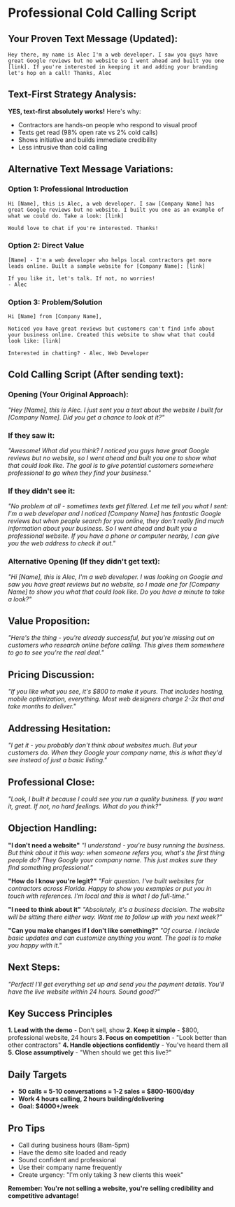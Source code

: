 # Professional Cold Calling Script

## Your Proven Text Message (Updated):

```
Hey there, my name is Alec I'm a web developer. I saw you guys have great Google reviews but no website so I went ahead and built you one [link]. If you're interested in keeping it and adding your branding let's hop on a call! Thanks, Alec
```

## Text-First Strategy Analysis:

**YES, text-first absolutely works!** Here's why:
- Contractors are hands-on people who respond to visual proof
- Texts get read (98% open rate vs 2% cold calls)
- Shows initiative and builds immediate credibility
- Less intrusive than cold calling

## Alternative Text Message Variations:

### **Option 1: Professional Introduction**
```
Hi [Name], this is Alec, a web developer. I saw [Company Name] has great Google reviews but no website. I built you one as an example of what we could do. Take a look: [link]

Would love to chat if you're interested. Thanks!
```

### **Option 2: Direct Value**
```
[Name] - I'm a web developer who helps local contractors get more leads online. Built a sample website for [Company Name]: [link]

If you like it, let's talk. If not, no worries!
- Alec
```

### **Option 3: Problem/Solution**
```
Hi [Name] from [Company Name],

Noticed you have great reviews but customers can't find info about your business online. Created this website to show what that could look like: [link]

Interested in chatting? - Alec, Web Developer
```

## Cold Calling Script (After sending text):

### **Opening (Your Original Approach):**
*"Hey [Name], this is Alec. I just sent you a text about the website I built for [Company Name]. Did you get a chance to look at it?"*

### **If they saw it:**
*"Awesome! What did you think? I noticed you guys have great Google reviews but no website, so I went ahead and built you one to show what that could look like. The goal is to give potential customers somewhere professional to go when they find your business."*

### **If they didn't see it:**
*"No problem at all - sometimes texts get filtered. Let me tell you what I sent: I'm a web developer and I noticed [Company Name] has fantastic Google reviews but when people search for you online, they don't really find much information about your business. So I went ahead and built you a professional website. If you have a phone or computer nearby, I can give you the web address to check it out."*

### **Alternative Opening (If they didn't get text):**
*"Hi [Name], this is Alec, I'm a web developer. I was looking on Google and saw you have great reviews but no website, so I made one for [Company Name] to show you what that could look like. Do you have a minute to take a look?"*

## Value Proposition:
*"Here's the thing - you're already successful, but you're missing out on customers who research online before calling. This gives them somewhere to go to see you're the real deal."*

## Pricing Discussion:
*"If you like what you see, it's $800 to make it yours. That includes hosting, mobile optimization, everything. Most web designers charge 2-3x that and take months to deliver."*

## Addressing Hesitation:
*"I get it - you probably don't think about websites much. But your customers do. When they Google your company name, this is what they'd see instead of just a basic listing."*

## Professional Close:
*"Look, I built it because I could see you run a quality business. If you want it, great. If not, no hard feelings. What do you think?"*

## Objection Handling:

**"I don't need a website"**
*"I understand - you're busy running the business. But think about it this way: when someone refers you, what's the first thing people do? They Google your company name. This just makes sure they find something professional."*

**"How do I know you're legit?"**
*"Fair question. I've built websites for contractors across Florida. Happy to show you examples or put you in touch with references. I'm local and this is what I do full-time."*

**"I need to think about it"**
*"Absolutely, it's a business decision. The website will be sitting there either way. Want me to follow up with you next week?"*

**"Can you make changes if I don't like something?"**
*"Of course. I include basic updates and can customize anything you want. The goal is to make you happy with it."*

## Next Steps:
*"Perfect! I'll get everything set up and send you the payment details. You'll have the live website within 24 hours. Sound good?"*

## Key Success Principles

**1. Lead with the demo** - Don't sell, show
**2. Keep it simple** - $800, professional website, 24 hours
**3. Focus on competition** - "Look better than other contractors"
**4. Handle objections confidently** - You've heard them all
**5. Close assumptively** - "When should we get this live?"

## Daily Targets
- **50 calls = 5-10 conversations = 1-2 sales = $800-1600/day**
- **Work 4 hours calling, 2 hours building/delivering**
- **Goal: $4000+/week**

## Pro Tips
- Call during business hours (8am-5pm)
- Have the demo site loaded and ready
- Sound confident and professional
- Use their company name frequently
- Create urgency: "I'm only taking 3 new clients this week"

**Remember: You're not selling a website, you're selling credibility and competitive advantage!**